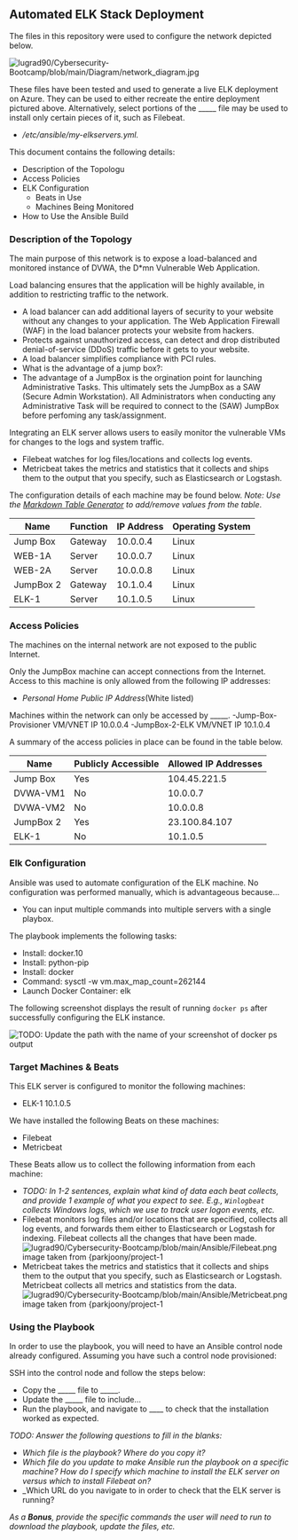 ## Automated ELK Stack Deployment

The files in this repository were used to configure the network depicted below.

![lugrad90/Cybersecurity-Bootcamp/blob/main/Diagram/network_diagram.jpg](https://github.com/lugrad90/Cybersecurity-Bootcamp/blob/main/Diagram/network_diagram.jpg)


These files have been tested and used to generate a live ELK deployment on Azure. They can be used to either recreate the entire deployment pictured above. Alternatively, select portions of the _____ file may be used to install only certain pieces of it, such as Filebeat.

  - _/etc/ansible/my-elkservers.yml._

This document contains the following details:
- Description of the Topologu
- Access Policies
- ELK Configuration
  - Beats in Use
  - Machines Being Monitored
- How to Use the Ansible Build


### Description of the Topology

The main purpose of this network is to expose a load-balanced and monitored instance of DVWA, the D*mn Vulnerable Web Application.

Load balancing ensures that the application will be highly available, in addition to restricting traffic to the network.
- A load balancer can add additional layers of security to your website without any changes to your application. The Web Application Firewall (WAF) in the load balancer protects your website from hackers.  
- Protects against unauthorized access, can detect and drop distributed denial-of-service (DDoS) traffic before it gets to your website.
- A load balancer simplifies compliance with PCI rules.
- What is the advantage of a jump box?:
- The advantage of a JumpBox is the orgination point for launching Administrative Tasks. This ultimately sets the JumpBox as a SAW (Secure Admin Workstation).
All Administrators when conducting any Administrative Task will be required to connect to the (SAW) JumpBox before perfoming any task/assignment.

Integrating an ELK server allows users to easily monitor the vulnerable VMs for changes to the logs and system traffic.
- Filebeat watches for log files/locations and collects log events.
- Metricbeat takes the metrics and statistics that it collects and ships them to the output that you specify, such as Elasticsearch or Logstash.

The configuration details of each machine may be found below.
_Note: Use the [Markdown Table Generator](http://www.tablesgenerator.com/markdown_tables) to add/remove values from the table_.

| Name     | Function | IP Address | Operating System |
|----------|----------|------------|------------------|
| Jump Box | Gateway  | 10.0.0.4   | Linux            |
| WEB-1A   | Server   | 10.0.0.7   | Linux            |
| WEB-2A   | Server   | 10.0.0.8   | Linux            |
| JumpBox 2| Gateway  | 10.1.0.4   | Linux            |  
| ELK-1    | Server   | 10.1.0.5   | Linux            |

### Access Policies

The machines on the internal network are not exposed to the public Internet. 

Only the JumpBox machine can accept connections from the Internet. Access to this machine is only allowed from the following IP addresses:
- _Personal Home Public IP Address_(White listed)

Machines within the network can only be accessed by _____.
-Jump-Box-Provisioner VM/VNET IP 10.0.0.4
-JumpBox-2-ELK VM/VNET IP 10.1.0.4

A summary of the access policies in place can be found in the table below.

| Name     | Publicly Accessible | Allowed IP Addresses |
|----------|---------------------|----------------------|
| Jump Box | Yes                 | 104.45.221.5         |
| DVWA-VM1 | No                  | 10.0.0.7             |
| DVWA-VM2 | No                  | 10.0.0.8             |
| JumpBox 2| Yes                 | 23.100.84.107        |
| ELK-1    | No                  | 10.1.0.5             |

### Elk Configuration

Ansible was used to automate configuration of the ELK machine. No configuration was performed manually, which is advantageous because...
- You can input multiple commands into multiple servers with a single playbox.

The playbook implements the following tasks:
- Install: docker.10
- Install: python-pip
- Install: docker
- Command: sysctl -w vm.max_map_count=262144
- Launch Docker Container: elk

The following screenshot displays the result of running `docker ps` after successfully configuring the ELK instance.

![TODO: Update the path with the name of your screenshot of docker ps output](Ansible/ELK.png)

### Target Machines & Beats
This ELK server is configured to monitor the following machines:
- ELK-1 10.1.0.5

We have installed the following Beats on these machines:
- Filebeat
- Metricbeat

These Beats allow us to collect the following information from each machine:
- _TODO: In 1-2 sentences, explain what kind of data each beat collects, and provide 1 example of what you expect to see. E.g., `Winlogbeat` collects Windows logs, which we use to track user logon events, etc._
- Filebeat monitors log files and/or locations that are specified, collects all log events, and forwards them either to Elasticsearch or Logstash for indexing.
Filebeat collects all the changes that have been made.
![lugrad90/Cybersecurity-Bootcamp/blob/main/Ansible/Filebeat.png](https://github.com/lugrad90/Cybersecurity-Bootcamp/blob/main/Ansible/Filebeat.png) 
image taken from {parkjoony/project-1
- Metricbeat takes the metrics and statistics that it collects and ships them to the output that you specify, such as Elasticsearch or Logstash.
Metricbeat collects all metrics and statistics from the data.
![lugrad90/Cybersecurity-Bootcamp/blob/main/Ansible/Metricbeat.png](https://github.com/lugrad90/Cybersecurity-Bootcamp/blob/main/Ansible/Metricbeat.png)
image taken from {parkjoony/project-1

### Using the Playbook
In order to use the playbook, you will need to have an Ansible control node already configured. Assuming you have such a control node provisioned: 

SSH into the control node and follow the steps below:
- Copy the _____ file to _____.
- Update the _____ file to include...
- Run the playbook, and navigate to ____ to check that the installation worked as expected.

_TODO: Answer the following questions to fill in the blanks:_
- _Which file is the playbook? Where do you copy it?_
- _Which file do you update to make Ansible run the playbook on a specific machine? How do I specify which machine to install the ELK server on versus which to install Filebeat on?_
- _Which URL do you navigate to in order to check that the ELK server is running?

_As a **Bonus**, provide the specific commands the user will need to run to download the playbook, update the files, etc._


